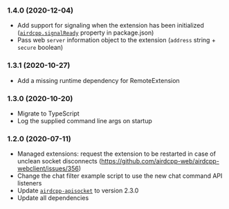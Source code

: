 ### 1.4.0 (2020-12-04)

- Add support for signaling when the extension has been initialized ([`airdcpp.signalReady`](https://github.com/airdcpp-web/airdcpp-extensions/blob/master/README.md#signalready) property in package.json)
- Pass web `server` information object to the extension (`address` string + `secure` boolean)

### 1.3.1 (2020-10-27)

- Add a missing runtime dependency for RemoteExtension

### 1.3.0 (2020-10-20)

- Migrate to TypeScript
- Log the supplied command line args on startup

### 1.2.0 (2020-07-11)

- Managed extensions: request the extension to be restarted in case of unclean socket disconnects (https://github.com/airdcpp-web/airdcpp-webclient/issues/356)
- Change the chat filter example script to use the new chat command API listeners
- Update [`airdcpp-apisocket`](https://github.com/airdcpp-web/airdcpp-apisocket-js) to version 2.3.0
- Update all dependencies